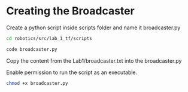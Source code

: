 # Creating the Broadcaster

Create a python script inside scripts folder and name it broadcaster.py

```sh
cd robotics/src/lab_1_tf/scripts
```

```sh
code broadcaster.py
```

Copy the content from the Lab1/broadcaster.txt into the broadcaster.py

Enable permission to run the script as an executable.

```sh
chmod +x broadcaster.py
```

